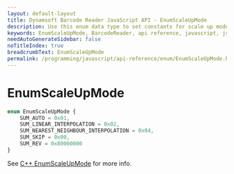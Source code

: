 ```yaml
---
layout: default-layout
title: Dynamsoft Barcode Reader JavaScript API - EnumScaleUpMode
description: Use this enum data type to set constants for scale up mode of barcodes in Dynamsoft Barcode Reader for JavaScript.
keywords: EnumScaleUpMode, BarcodeReader, api reference, javascript, js
needAutoGenerateSidebar: false
noTitleIndex: true
breadcrumbText: EnumScaleUpMode
permalink: /programming/javascript/api-reference/enum/EnumScaleUpMode.html
---
```



# EnumScaleUpMode

```ts
enum EnumScaleUpMode { 
    SUM_AUTO = 0x01, 
    SUM_LINEAR_INTERPOLATION = 0x02, 
    SUM_NEAREST_NEIGHBOUR_INTERPOLATION = 0x04, 
    SUM_SKIP = 0x00,
    SUM_REV = 0x80000000
}
```

See [C++ EnumScaleUpMode](https://www.dynamsoft.com/barcode-reader/parameters/enum/parameter-mode-enums.html?ver=latest#scaleupmode) for more info.
